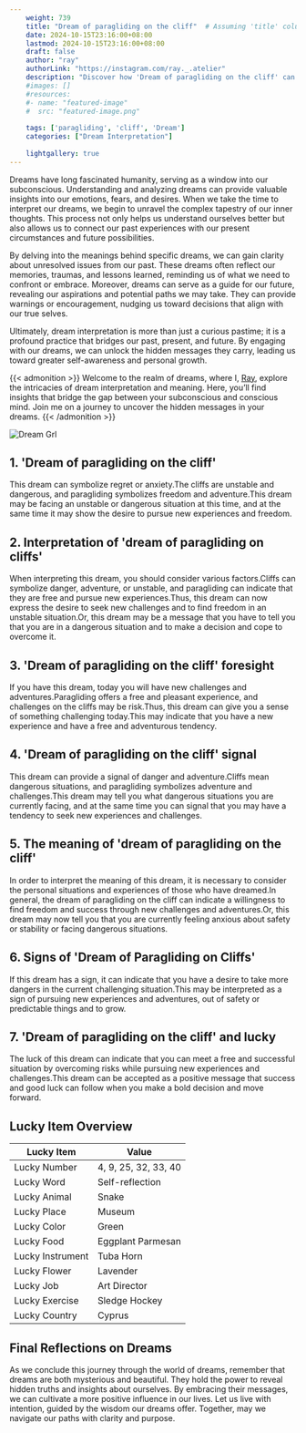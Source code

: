 ```yaml
---
    weight: 739
    title: "Dream of paragliding on the cliff"  # Assuming 'title' column exists
    date: 2024-10-15T23:16:00+08:00
    lastmod: 2024-10-15T23:16:00+08:00
    draft: false
    author: "ray"
    authorLink: "https://instagram.com/ray._.atelier"
    description: "Discover how 'Dream of paragliding on the cliff' can interpret your future and uncover its significant meanings in your life."
    #images: []
    #resources:
    #- name: "featured-image"
    #  src: "featured-image.png"
    
    tags: ['paragliding', 'cliff', 'Dream']
    categories: ["Dream Interpretation"]
    
    lightgallery: true
---
```

    
Dreams have long fascinated humanity, serving as a window into our subconscious. Understanding and analyzing dreams can provide valuable insights into our emotions, fears, and desires. When we take the time to interpret our dreams, we begin to unravel the complex tapestry of our inner thoughts. This process not only helps us understand ourselves better but also allows us to connect our past experiences with our present circumstances and future possibilities.

By delving into the meanings behind specific dreams, we can gain clarity about unresolved issues from our past. These dreams often reflect our memories, traumas, and lessons learned, reminding us of what we need to confront or embrace. Moreover, dreams can serve as a guide for our future, revealing our aspirations and potential paths we may take. They can provide warnings or encouragement, nudging us toward decisions that align with our true selves.

Ultimately, dream interpretation is more than just a curious pastime; it is a profound practice that bridges our past, present, and future. By engaging with our dreams, we can unlock the hidden messages they carry, leading us toward greater self-awareness and personal growth.

{{< admonition >}}
Welcome to the realm of dreams, where I, [Ray](https://instagram.com/ray._.atelier), explore the intricacies of dream interpretation and meaning. Here, you’ll find insights that bridge the gap between your subconscious and conscious mind. Join me on a journey to uncover the hidden messages in your dreams.
{{< /admonition >}}

![Dream Grl](https://cdn.pixabay.com/photo/2017/11/02/03/35/gothic-2910057_1280.jpg "Dream Grl")

## 1. 'Dream of paragliding on the cliff'
This dream can symbolize regret or anxiety.The cliffs are unstable and dangerous, and paragliding symbolizes freedom and adventure.This dream may be facing an unstable or dangerous situation at this time, and at the same time it may show the desire to pursue new experiences and freedom.

## 2. Interpretation of 'dream of paragliding on cliffs'
When interpreting this dream, you should consider various factors.Cliffs can symbolize danger, adventure, or unstable, and paragliding can indicate that they are free and pursue new experiences.Thus, this dream can now express the desire to seek new challenges and to find freedom in an unstable situation.Or, this dream may be a message that you have to tell you that you are in a dangerous situation and to make a decision and cope to overcome it.

## 3. 'Dream of paragliding on the cliff' foresight
If you have this dream, today you will have new challenges and adventures.Paragliding offers a free and pleasant experience, and challenges on the cliffs may be risk.Thus, this dream can give you a sense of something challenging today.This may indicate that you have a new experience and have a free and adventurous tendency.

## 4. 'Dream of paragliding on the cliff' signal
This dream can provide a signal of danger and adventure.Cliffs mean dangerous situations, and paragliding symbolizes adventure and challenges.This dream may tell you what dangerous situations you are currently facing, and at the same time you can signal that you may have a tendency to seek new experiences and challenges.

## 5. The meaning of 'dream of paragliding on the cliff'
In order to interpret the meaning of this dream, it is necessary to consider the personal situations and experiences of those who have dreamed.In general, the dream of paragliding on the cliff can indicate a willingness to find freedom and success through new challenges and adventures.Or, this dream may now tell you that you are currently feeling anxious about safety or stability or facing dangerous situations.

## 6. Signs of 'Dream of Paragliding on Cliffs'
If this dream has a sign, it can indicate that you have a desire to take more dangers in the current challenging situation.This may be interpreted as a sign of pursuing new experiences and adventures, out of safety or predictable things and to grow.

## 7. 'Dream of paragliding on the cliff' and lucky
The luck of this dream can indicate that you can meet a free and successful situation by overcoming risks while pursuing new experiences and challenges.This dream can be accepted as a positive message that success and good luck can follow when you make a bold decision and move forward.

## Lucky Item Overview
| Lucky Item          | Value              |
|---------------|--------------------|
| Lucky Number        | 4, 9, 25, 32, 33, 40  |
| Lucky Word          | Self-reflection |
| Lucky Animal        | Snake |
| Lucky Place         | Museum     |
| Lucky Color         | Green     |
| Lucky Food          | Eggplant Parmesan      |
| Lucky Instrument    | Tuba Horn |
| Lucky Flower        | Lavender    |
| Lucky Job           | Art Director       |
| Lucky Exercise      | Sledge Hockey  |
| Lucky Country       | Cyprus    |


##  Final Reflections on Dreams

As we conclude this journey through the world of dreams, remember that dreams are both mysterious and beautiful. They hold the power to reveal hidden truths and insights about ourselves. By embracing their messages, we can cultivate a more positive influence in our lives. Let us live with intention, guided by the wisdom our dreams offer. Together, may we navigate our paths with clarity and purpose.
